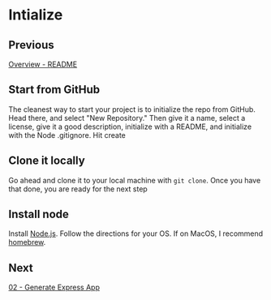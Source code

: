 # Intialize

## Previous

[Overview - README](https://github.com/full-stack-hackers/cicd-guide)

## Start from GitHub

The cleanest way to start your project is to initialize the repo from GitHub. Head there, and select "New Repository." Then give it a name, select a license, give it a good description, initialize with a README, and initialize with the Node .gitignore. Hit create

## Clone it locally

Go ahead and clone it to your local machine with `git clone`. Once you have that done, you are ready for the next step

## Install node

Install [Node.js](https://nodejs.org/en/). Follow the directions for your OS. If on MacOS, I recommend [homebrew](https://brew.sh/).

## Next

[02 - Generate Express App](https://github.com/full-stack-hackers/cicd-guide/blob/02-express/GUIDE.md)
